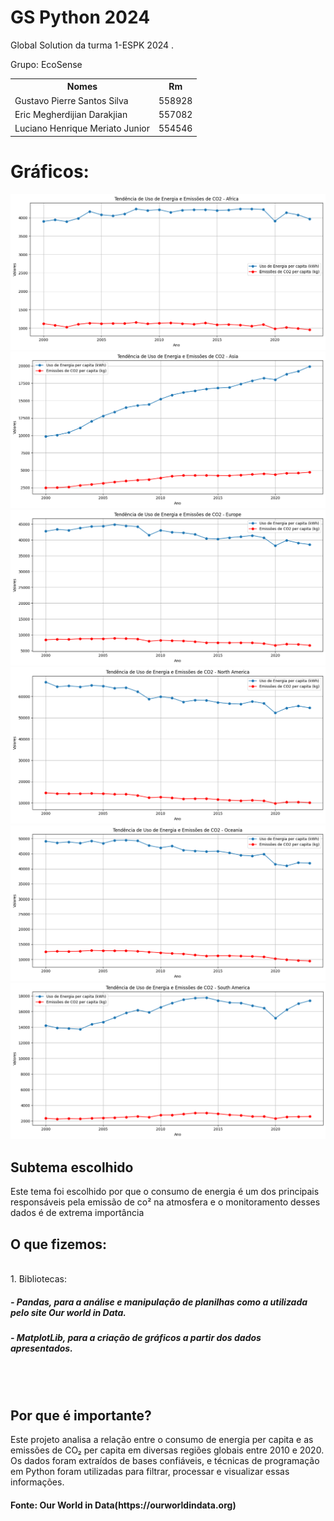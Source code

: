 # GS Python 2024
Global Solution da turma 1-ESPK 2024 . 

Grupo: EcoSense
<table>
  <tr>
    <th>Nomes</th>
    <th>Rm</th>
  </tr>
  <tr>
    <td>Gustavo Pierre Santos Silva</td>
    <td>558928</td>
  </tr>
  <tr>
    <td>Eric Megherdijian Darakjian</td>
    <td>557082</td>
  </tr>
  <tr>
    <td>Luciano Henrique Meriato Junior</td>
    <td>554546</td>
  </tr>
</table>



<h1>Gráficos:</h1>
<img src="plots/AFRICA.png"/>
<img src="plots/ASIA.png"/>
<img src="plots/EUROPE.png"/>
<img src="plots/NAM.png"/>
<img src="plots/OCEANIA.png"/>
<img src="plots/SAM.png"/>



<h2>Subtema escolhido</h2>
Este tema foi escolhido por que o consumo de energia é um dos principais responsáveis pela emissão de co² na atmosfera e o monitoramento desses dados é de extrema importância
</br>
<h2>O que fizemos:</h2>
</br>
1. Bibliotecas:
<h5>
  - Pandas, para a análise e manipulação de planilhas como a utilizada pelo site Our world in Data.
  </h5>
  <h5>
  - MatplotLib, para a criação de gráficos a partir dos dados apresentados.
  </h5>
</br>


</br>
<h2>Por que é importante?</h2>
Este projeto analisa a relação entre o consumo de energia per capita e as emissões de CO₂ per capita em diversas regiões globais entre 2010 e 2020. Os dados foram extraídos de bases confiáveis, e técnicas de programação em Python foram utilizadas para filtrar, processar e visualizar essas informações.
</h2>
<h4>Fonte: Our World in Data(https://ourworldindata.org)</h4>
